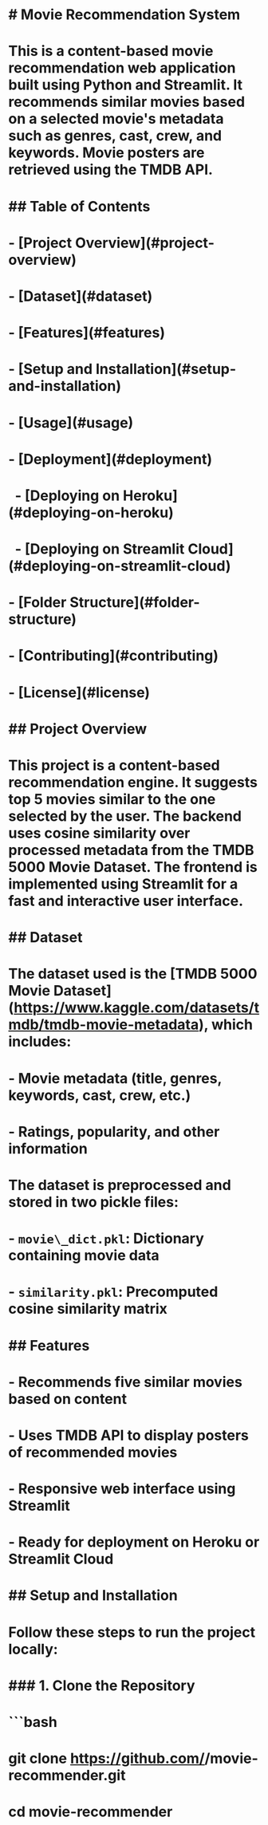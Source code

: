 # \# Movie Recommendation System

# 

# This is a content-based movie recommendation web application built using Python and Streamlit. It recommends similar movies based on a selected movie's metadata such as genres, cast, crew, and keywords. Movie posters are retrieved using the TMDB API.

# 

# \## Table of Contents

# 

# \- \[Project Overview](#project-overview)

# \- \[Dataset](#dataset)

# \- \[Features](#features)

# \- \[Setup and Installation](#setup-and-installation)

# \- \[Usage](#usage)

# \- \[Deployment](#deployment)

# &nbsp; - \[Deploying on Heroku](#deploying-on-heroku)

# &nbsp; - \[Deploying on Streamlit Cloud](#deploying-on-streamlit-cloud)

# \- \[Folder Structure](#folder-structure)

# \- \[Contributing](#contributing)

# \- \[License](#license)

# 

# \## Project Overview

# 

# This project is a content-based recommendation engine. It suggests top 5 movies similar to the one selected by the user. The backend uses cosine similarity over processed metadata from the TMDB 5000 Movie Dataset. The frontend is implemented using Streamlit for a fast and interactive user interface.

# 

# \## Dataset

# 

# The dataset used is the \[TMDB 5000 Movie Dataset](https://www.kaggle.com/datasets/tmdb/tmdb-movie-metadata), which includes:

# \- Movie metadata (title, genres, keywords, cast, crew, etc.)

# \- Ratings, popularity, and other information

# 

# The dataset is preprocessed and stored in two pickle files:

# \- `movie\_dict.pkl`: Dictionary containing movie data

# \- `similarity.pkl`: Precomputed cosine similarity matrix

# 

# \## Features

# 

# \- Recommends five similar movies based on content

# \- Uses TMDB API to display posters of recommended movies

# \- Responsive web interface using Streamlit

# \- Ready for deployment on Heroku or Streamlit Cloud

# 

# \## Setup and Installation

# 

# Follow these steps to run the project locally:

# 

# \### 1. Clone the Repository

# 

# ```bash

# git clone https://github.com/<your-username>/movie-recommender.git

# cd movie-recommender



